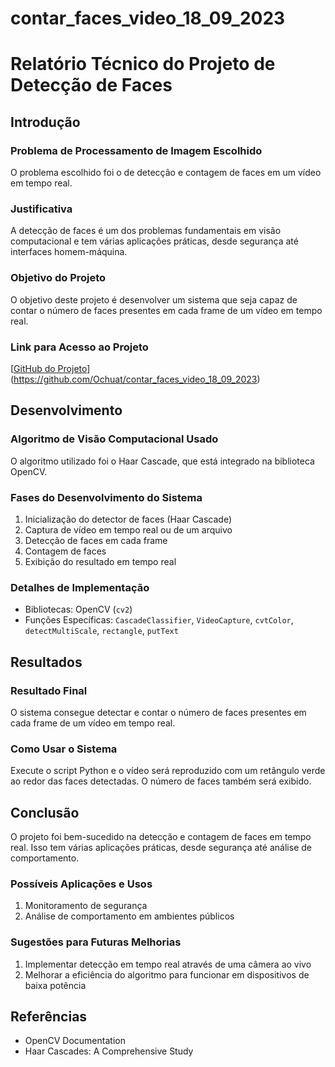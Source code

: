 # contar_faces_video_18_09_2023

# Relatório Técnico do Projeto de Detecção de Faces

## Introdução

### Problema de Processamento de Imagem Escolhido
O problema escolhido foi o de detecção e contagem de faces em um vídeo em tempo real.

### Justificativa
A detecção de faces é um dos problemas fundamentais em visão computacional e tem várias aplicações práticas, desde segurança até interfaces homem-máquina.

### Objetivo do Projeto
O objetivo deste projeto é desenvolver um sistema que seja capaz de contar o número de faces presentes em cada frame de um vídeo em tempo real.

### Link para Acesso ao Projeto
[[GitHub do Projeto](https://github.com/seu_usuario/seu_projeto)](https://github.com/Ochuat/contar_faces_video_18_09_2023)

## Desenvolvimento

### Algoritmo de Visão Computacional Usado
O algoritmo utilizado foi o Haar Cascade, que está integrado na biblioteca OpenCV.

### Fases do Desenvolvimento do Sistema
1. Inicialização do detector de faces (Haar Cascade)
2. Captura de vídeo em tempo real ou de um arquivo
3. Detecção de faces em cada frame
4. Contagem de faces
5. Exibição do resultado em tempo real

### Detalhes de Implementação
- Bibliotecas: OpenCV (`cv2`)
- Funções Específicas: `CascadeClassifier`, `VideoCapture`, `cvtColor`, `detectMultiScale`, `rectangle`, `putText`

## Resultados

### Resultado Final
O sistema consegue detectar e contar o número de faces presentes em cada frame de um vídeo em tempo real.

### Como Usar o Sistema
Execute o script Python e o vídeo será reproduzido com um retângulo verde ao redor das faces detectadas. O número de faces também será exibido.

## Conclusão
O projeto foi bem-sucedido na detecção e contagem de faces em tempo real. Isso tem várias aplicações práticas, desde segurança até análise de comportamento.

### Possíveis Aplicações e Usos
1. Monitoramento de segurança
2. Análise de comportamento em ambientes públicos

### Sugestões para Futuras Melhorias
1. Implementar detecção em tempo real através de uma câmera ao vivo
2. Melhorar a eficiência do algoritmo para funcionar em dispositivos de baixa potência

## Referências
- OpenCV Documentation
- Haar Cascades: A Comprehensive Study
